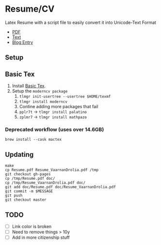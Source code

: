 Resume/CV
=========

Latex Resume with a script file to easily convert it into Unicode-Text Format

* [PDF](http://vellvisher.github.io/resume/doc/Resume_VaarnanDrolia.pdf)
* [Text](http://github.com/vellvisher/resume/raw/master/Resume_VaarnanDrolia.txt)
* [Blog Entry](http://blog.vaarnan.com#pumpin-my-resume-geek-style)

## Setup

## Basic Tex

1. Install [Basic Tex](https://www.tug.org/mactex/morepackages.html).
1. Setup the `moderncv package`
   1. `tlmgr init-usertree --usertree $HOME/texmf`
   1. `tlmgr install moderncv`
   1. Contine adding more packages that fail
   1. `pplr7t` -> `tlmgr install palatino`
   1. `zplmr7` -> `tlmgr install mathpazo`


### Deprecated workflow (uses over 14.6GB)

`brew install --cask mactex`

## Updating

```
make
cp Resume.pdf Resume_VaarnanDrolia.pdf /tmp
git checkout gh-pages
cp /tmp/Resume.pdf doc/
cp /tmp/Resume_VaarnanDrolia.pdf doc/
git add doc/Resume.pdf doc/Resume_VaarnanDrolia.pdf
git commit -m $MESSAGE
git push
git checkout master
```

## TODO

+ [ ] Link color is broken
+ [ ] Need to remove things > 10y
+ [ ] Add in more citizenship stuff
